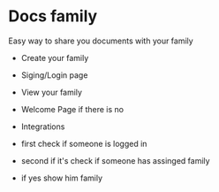 # Docs family 

Easy way to share you documents with your family 


- Create your family
- Siging/Login page 
- View your family  
- Welcome Page if there is no 
- Integrations 



- first check if someone is logged in 
- second if it's check if someone has assinged family 
- if yes show him family